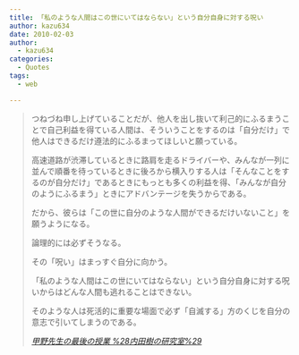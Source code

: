 ```yaml
---
title: 「私のような人間はこの世にいてはならない」という自分自身に対する呪い
author: kazu634
date: 2010-02-03
author:
  - kazu634
categories:
  - Quotes
tags:
  - web

---
```

<div class="section">
<blockquote title="甲野先生の最後の授業 %28内田樹の研究室%29" cite="http://blog.tatsuru.com/2010/02/03_0942.php">
<p>
      つねづね申し上げていることだが、他人を出し抜いて利己的にふるまうことで自己利益を得ている人間は、そういうことをするのは「自分だけ」で他人はできるだけ遵法的にふるまってほしいと願っている。
</p>
    
<p>
      高速道路が渋滞しているときに路肩を走るドライバーや、みんなが一列に並んで順番を待っているときに後ろから横入りする人は「そんなことをするのが自分だけ」であるときにもっとも多くの利益を得、「みんなが自分のようにふるまう」ときにアドバンテージを失うからである。
</p>
    
<p>
      だから、彼らは「この世に自分のような人間ができるだけいないこと」を願うようになる。
</p>
    
<p>
      論理的には必ずそうなる。
</p>
    
<p>
      その「呪い」はまっすぐ自分に向かう。
</p>
    
<p>
      「私のような人間はこの世にいてはならない」という自分自身に対する呪いからはどんな人間も逃れることはできない。
</p>
    
<p>
      そのような人は死活的に重要な場面で必ず「自滅する」方のくじを自分の意志で引いてしまうのである。
</p>
    
<p>
<cite><a href="http://blog.tatsuru.com/2010/02/03_0942.php" onclick="__gaTracker('send', 'event', 'outbound-article', 'http://blog.tatsuru.com/2010/02/03_0942.php', '甲野先生の最後の授業 %28内田樹の研究室%29');" target="_blank">甲野先生の最後の授業 %28内田樹の研究室%29</a></cite>
</p>
</blockquote>
</div>
